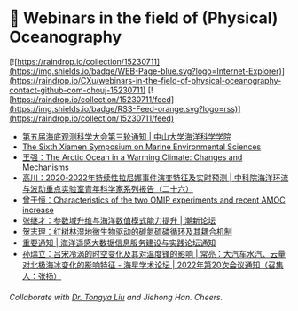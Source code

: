# 🌊 Webinars in the field of (Physical) Oceanography

[![https://raindrop.io/collection/15230711](https://img.shields.io/badge/WEB-Page-blue.svg?logo=Internet-Explorer)](https://raindrop.io/CXu/webinars-in-the-field-of-physical-oceanography-contact-github-com-chouj-15230711) [![https://raindrop.io/collection/15230711/feed](https://img.shields.io/badge/RSS-Feed-orange.svg?logo=rss)](https://raindrop.io/collection/15230711/feed)

<!-- BLOG-POST-LIST:START -->
- [第五届海底观测科学大会第三轮通知 | 中山大学海洋科学学院](https://marine.sysu.edu.cn/article/9417)
- [The Sixth Xiamen Symposium on Marine Environmental Sciences](https://v.ttv.cn/watch/xmas6)
- [王强：The Arctic Ocean in a Warming Climate: Changes and Mechanisms](https://www.koushare.com/lives/room/074678)
- [高川：2020-2022年持续性拉尼娜事件演变特征及实时预测 | 中科院海洋环流与波动重点实验室青年科学家系列报告（二十六）](https://mp.weixin.qq.com/s/n-GoIQI-OwjhmIKXPNbCbA)
- [曾于恒：Characteristics of the two OMIP experiments and recent AMOC increase](https://mp.weixin.qq.com/s/Lp-yf9JPGVBQmNwpfIZ6tQ)
- [张继才：参数域升维与海洋数值模式能力提升 | 潮新论坛](https://mp.weixin.qq.com/s/D6MsvtZq8xFYfwbgIDSpKQ)
- [贺志理：红树林湿地微生物驱动的碳氮硫磷循环及其耦合机制](https://mp.weixin.qq.com/s/XmN-Z2ROHbh7vLRCyVQLzw)
- [重要通知 | 海洋遥感大数据信息服务建设与实践论坛通知](https://mp.weixin.qq.com/s/4RATbBZBRqImoibnDf85Yg)
- [孙瑞立：吕宋冷涡的时空变化及其对温度锋的影响 | 常亮：大汽车水汽、云量对北极海冰变化的影响特征 - 海星学术论坛 | 2022年第20次会议通知（召集人：张扬）](https://mp.weixin.qq.com/s/jzOAY0D1QNl4BA3eDJgUoA)
<!-- BLOG-POST-LIST:END -->

###### Collaborate with [Dr. Tongya Liu](https://liutongya.github.io/) and Jiehong Han. Cheers.
